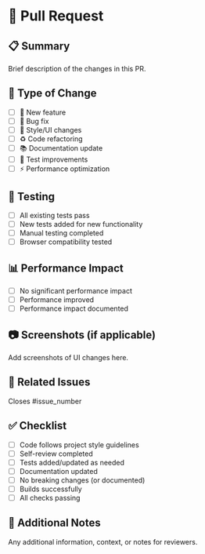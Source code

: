 # 🎯 Pull Request

## 📋 Summary
Brief description of the changes in this PR.

## 🔄 Type of Change
- [ ] 🚀 New feature
- [ ] 🐛 Bug fix
- [ ] 🎨 Style/UI changes
- [ ] ♻️ Code refactoring
- [ ] 📚 Documentation update
- [ ] 🧪 Test improvements
- [ ] ⚡ Performance optimization

## 🧪 Testing
- [ ] All existing tests pass
- [ ] New tests added for new functionality
- [ ] Manual testing completed
- [ ] Browser compatibility tested

## 📊 Performance Impact
- [ ] No significant performance impact
- [ ] Performance improved
- [ ] Performance impact documented

## 📷 Screenshots (if applicable)
Add screenshots of UI changes here.

## 🔗 Related Issues
Closes #issue_number

## ✅ Checklist
- [ ] Code follows project style guidelines
- [ ] Self-review completed
- [ ] Tests added/updated as needed
- [ ] Documentation updated
- [ ] No breaking changes (or documented)
- [ ] Builds successfully
- [ ] All checks passing

## 📝 Additional Notes
Any additional information, context, or notes for reviewers.